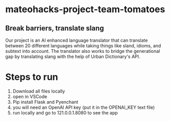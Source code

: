 # mateohacks-project-team-tomatoes
## Break barriers, translate slang

Our project is an AI enhanced language translator that can translate between 20 different languages while taking things like sland, idioms, and subtext into account. 
The translator also works to bridge the generational gap by translating slang with the help of Urban Dictionary's API. 



# Steps to run

 1. Download all files locally
 2. open in VSCode
 3. Pip install Flask and Pyenchant
 4. you will need an OpenAI API key (put it in the OPENAI_KEY text file)
 5. run locally and go to 121.0.0.1.8080 to see the app
